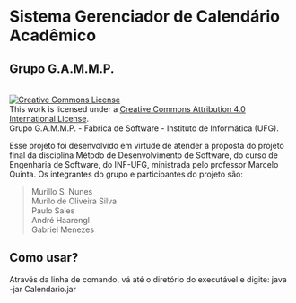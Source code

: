 # Sistema Gerenciador de Calendário Acadêmico<br />
## Grupo G.A.M.M.P.
<br />
<a rel="license" href="http://creativecommons.org/licenses/by/4.0/"><img alt="Creative Commons License" style="border-width:0" src="https://i.creativecommons.org/l/by/4.0/88x31.png" /></a><br />This work is licensed under a <a rel="license" href="http://creativecommons.org/licenses/by/4.0/">Creative Commons Attribution 4.0 International License</a>. 
<br />Grupo G.A.M.M.P. - Fábrica de Software - Instituto de Informática (UFG).

Esse projeto foi desenvolvido em virtude de atender a proposta do projeto final da disciplina Método de Desenvolvimento de Software, do curso de Engenharia de Software, do INF-UFG, ministrada pelo professor Marcelo Quinta. Os integrantes do grupo e participantes do projeto são:

> Murillo S. Nunes<br />
> Murilo de Oliveira Silva<br />
> Paulo Sales<br />
> André Haarengl<br />
> Gabriel Menezes

## Como usar?

Através da linha de comando, vá até o diretório do executável e digite: java -jar Calendario.jar
